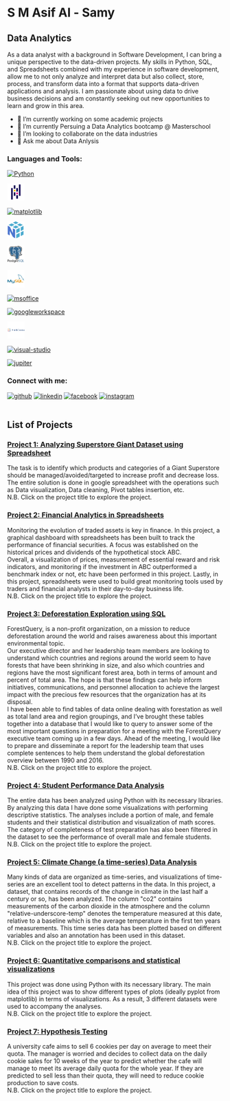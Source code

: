 # S M Asif Al - Samy
## Data Analytics

As a data analyst with a background in Software Development, I can bring a unique perspective to the data-driven projects. My skills in Python, SQL, and Spreadsheets combined with my experience in software development, allow me to not only analyze and interpret data but also collect, store, process, and transform data into a format that supports data-driven applications and analysis. I am passionate about using data to drive business decisions and am constantly seeking out new opportunities to learn and grow in this area.

- 🔭 I’m currently working on some academic projects 
- 🌱 I’m currently Persuing a Data Analytics bootcamp @ Masterschool 
- 👯 I’m looking to collaborate on the data industries 
- 💬 Ask me about Data Anlysis

<h3 align="left">Languages and Tools:</h3>

<p align="left">

<a href="https://www.python.org/" target="_blank" rel="noreferrer"><img  alt="Python" src="https://cdn.jsdelivr.net/gh/devicons/devicon/icons/python/python-original.svg" alt="pandas" width="40" height="40"/></a>

<a href="https://pandas.pydata.org/" target="_blank" rel="noreferrer"> <img src="https://raw.githubusercontent.com/devicons/devicon/master/icons/pandas/pandas-original.svg" alt="pandas" width="40" height="40"/></a>

<a href="https://matplotlib.org/" target="_blank" rel="noreferrer"> <img src="https://upload.wikimedia.org/wikipedia/commons/8/84/Matplotlib_icon.svg" alt="matplotlib" width="40" height="40"/></a>

<a href="https://numpy.org/" target="_blank" rel="noreferrer"> <img src="https://raw.githubusercontent.com/devicons/devicon/master/icons/numpy/numpy-original.svg" alt="numpy" width="40" height="40"/></a>

<a href="https://www.postgresql.org" target="_blank" rel="noreferrer"> <img src="https://raw.githubusercontent.com/devicons/devicon/master/icons/postgresql/postgresql-original-wordmark.svg" alt="postgresql" width="40" height="40"/> </a>

<a href="https://www.mysql.com/" target="_blank" rel="noreferrer"> <img src="https://raw.githubusercontent.com/devicons/devicon/master/icons/mysql/mysql-original-wordmark.svg" alt="mysql" width="40" height="40"/> </a>

<a href="https://en.wikipedia.org/wiki/Microsoft_Office" target="_blank" rel="noreferrer"> <img src="https://upload.wikimedia.org/wikipedia/commons/5/5f/Microsoft_Office_logo_%282019%E2%80%93present%29.svg" alt="msoffice" width="40" height="40"/> </a>

<a href="https://workspace.google.com/" target="_blank" rel="noreferrer"> <img src="https://upload.wikimedia.org/wikipedia/commons/5/5f/Google_Workspace_Logo.svg" alt="googleworkspace" width="40" height="40"/> </a>

<a href="https://www.tableau.com/" target="_blank" rel="noreferrer"> <img src="https://github.com/asifsamy/asif_data_portfolio/blob/master/tableau-svgrepo-com.svg" alt="tableau" width="40" height="40"/> </a>

<a href="https://code.visualstudio.com/" target="_blank" rel="noreferrer"> <img src="https://cdn.jsdelivr.net/gh/devicons/devicon/icons/vscode/vscode-original.svg" alt="visual-studio" width="40" height="40"/></a>

<a href="http://jupyter.org/" target="_blank" rel="noreferrer"> <img src="https://cdn.jsdelivr.net/gh/devicons/devicon/icons/jupyter/jupyter-original-wordmark.svg" alt="jupiter" width="40" height="40"/></a>

</p>

### Connect with me:

[<img src='https://cdn.jsdelivr.net/npm/simple-icons@3.0.1/icons/github.svg' alt='github' height='40'>](https://github.com/asifsamy)  [<img src='https://cdn.jsdelivr.net/npm/simple-icons@3.0.1/icons/linkedin.svg' alt='linkedin' height='40'>](https://www.linkedin.com/in/s-m-asif-al-samy-80bb3510b/)  [<img src='https://cdn.jsdelivr.net/npm/simple-icons@3.0.1/icons/facebook.svg' alt='facebook' height='40'>](https://www.facebook.com/asif.samy1/)  [<img src='https://cdn.jsdelivr.net/npm/simple-icons@3.0.1/icons/instagram.svg' alt='instagram' height='40'>](https://www.instagram.com/asif.samy//)
</br></br>

## List of Projects
### [Project 1: Analyzing Superstore Giant Dataset using Spreadsheet](https://drive.google.com/drive/u/3/folders/1MUuasILj-giRBJ4Munk-FQb8sl0svm5u)

The task is to identify which products and categories of a Giant Superstore should be managed/avoided/targeted to increase profit and decrease loss. The entire solution is done in google spreadsheet with the operations such as Data visualization, Data cleaning, Pivot tables insertion, etc.
</br>N.B. Click on the project title to explore the project.

### [Project 2: Financial Analytics in Spreadsheets](https://drive.google.com/drive/u/3/folders/1aftFsgw8yVhoFgCKV1X16CZr7KUkvtHf)

Monitoring the evolution of traded assets is key in finance. In this project, a graphical dashboard with spreadsheets has been built to track the performance of financial securities. A focus was established on the historical prices and dividends of the hypothetical stock ABC. </br>
Overall, a visualization of prices, measurement of essential reward and risk indicators, and monitoring if the investment in ABC outperformed a benchmark index or not, etc have been performed in this project. Lastly, in this project, spreadsheets were used to build great monitoring tools used by traders and financial analysts in their day-to-day business life.
</br>N.B. Click on the project title to explore the project.

### [Project 3: Deforestation Exploration using SQL](https://github.com/asifsamy/deforestation-sql)

ForestQuery, is a non-profit organization, on a mission to reduce deforestation around the world and raises awareness about this important environmental topic.</br>
Our executive director and her leadership team members are looking to understand which countries and regions around the world seem to have forests that have been shrinking in size, and also which countries and regions have the most significant forest area, both in terms of amount and percent of total area. The hope is that these findings can help inform initiatives, communications, and personnel allocation to achieve the largest impact with the precious few resources that the organization has at its disposal.</br>
I have been able to find tables of data online dealing with forestation as well as total land area and region groupings, and I’ve brought these tables together into a database that I would like to query to answer some of the most important questions in preparation for a meeting with the ForestQuery executive team coming up in a few days. Ahead of the meeting, I would like to prepare and disseminate a report for the leadership team that uses complete sentences to help them understand the global deforestation overview between 1990 and 2016.
</br>N.B. Click on the project title to explore the project.

### [Project 4: Student Performance Data Analysis](https://www.kaggle.com/code/smasifalsamy/students-perfomance-analysis)

The entire data has been analyzed using Python with its necessary libraries. By analyzing this data I have done some visualizations with performing descriptive statistics. The analyses include a portion of male, and female students and their statistical distribution and visualization of math scores. The category of completeness of test preparation has also been filtered in the dataset to see the performance of overall male and female students.
</br>N.B. Click on the project title to explore the project.

### [Project 5: Climate Change (a time-series) Data Analysis](https://www.kaggle.com/code/smasifalsamy/climate-change-time-series)

Many kinds of data are organized as time-series, and visualizations of time-series are an excellent tool to detect patterns in the data. In this project, a dataset, that contains records of the change in climate in the last half a century or so, has been analyzed. The column "co2" contains measurements of the carbon dioxide in the atmosphere and the column "relative-underscore-temp" denotes the temperature measured at this date, relative to a baseline which is the average temperature in the first ten years of measurements. This time series data has been plotted based on different variables and also an annotation has been used in this dataset.
</br>N.B. Click on the project title to explore the project.

### [Project 6: Quantitative comparisons and statistical visualizations](https://www.kaggle.com/code/smasifalsamy/quantitative-comparison)

This project was done using Python with its necessary library. The main idea of this project was to show different types of plots (ideally pyplot from matplotlib) in terms of visualizations. As a result, 3 different datasets were used to accompany the analyses.
</br>N.B. Click on the project title to explore the project.

### [Project 7: Hypothesis Testing](https://drive.google.com/drive/u/3/folders/1hTG5INKJLjl1FeMRjvCpHjzFVxxUw1zu)

A university cafe aims to sell 6 cookies per day on average to meet their quota. The manager is worried and decides to collect data on the daily cookie sales for 10 weeks of the year to predict whether the cafe will manage to meet its average daily quota for the whole year. If they are predicted to sell less than their quota, they will need to reduce cookie production to save costs.
</br>N.B. Click on the project title to explore the project.

